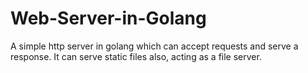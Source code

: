# Web-Server-in-Golang
A simple http server in golang which can accept requests and serve a response. It can serve static files also, acting as a file server.
